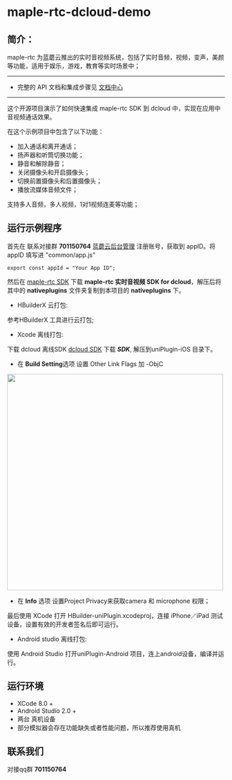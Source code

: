 # maple-rtc-dcloud-demo
## 简介：
maple-rtc 为蓝蘑云推出的实时音视频系统，包括了实时音频，视频，变声，美颜等功能，适用于娱乐，游戏，教育等实时场景中；

----------
- 完整的 API 文档和集成步骤见 [文档中心](http://doc.lmaple.com/maple-rtc-dcloud-sdk.html)

----------
这个开源项目演示了如何快速集成 maple-rtc SDK 到 dcloud 中，实现在应用中音视频通话效果。

在这个示例项目中包含了以下功能：

- 加入通话和离开通话；
- 扬声器和听筒切换功能；
- 静音和解除静音；
- 关闭摄像头和开启摄像头；
- 切换前置摄像头和后置摄像头；
- 播放流媒体音频文件；

支持多人音频，多人视频，1对1视频连麦等功能；

## 运行示例程序
首先在 联系对接群 **701150764** [蓝蘑云后台管理](http://account.lmaple.com) 注册账号，获取到 appID。将 appID 填写进 "common/app.js"

```
export const appId = "Your App ID";
```

然后在 [maple-rtc SDK](http://sdk.lmaple.com/MapleRtc_DCloud_SDK_Release.zip) 下载 **maple-rtc 实时音视频 SDK for dcloud**，解压后将其中的 **nativeplugins** 文件夹复制到本项目的 **nativeplugins** 下。

- HBuilderX 云打包:

参考HBuilderX 工具进行云打包;

- Xcode 离线打包:

下载 dcloud 离线SDK [dcloud SDK](http://sdk.lmaple.com/SDK.zip) 下载 ***SDK***, 解压到uniPlugin-iOS 目录下。

- 在 **Build Setting**选项 设置 Other Link Flags 加 -ObjC 

<img src="http://doc.lmaple.com/image/iOS_3.png" width="500">

- 在 **Info** 选项 设置Project Privacy来获取camera 和 microphone 权限；

最后使用 XCode 打开 HBuilder-uniPlugin.xcodeproj，连接 iPhone／iPad 测试设备，设置有效的开发者签名后即可运行。

- Android studio 离线打包:

使用 Android Studio 打开uniPlugin-Android 项目，连上android设备，编译并运行。


## 运行环境
- XCode 8.0 +
- Android Studio 2.0 +
- 两台 真机设备
- 部分模拟器会存在功能缺失或者性能问题，所以推荐使用真机

## 联系我们

对接qq群  **701150764**